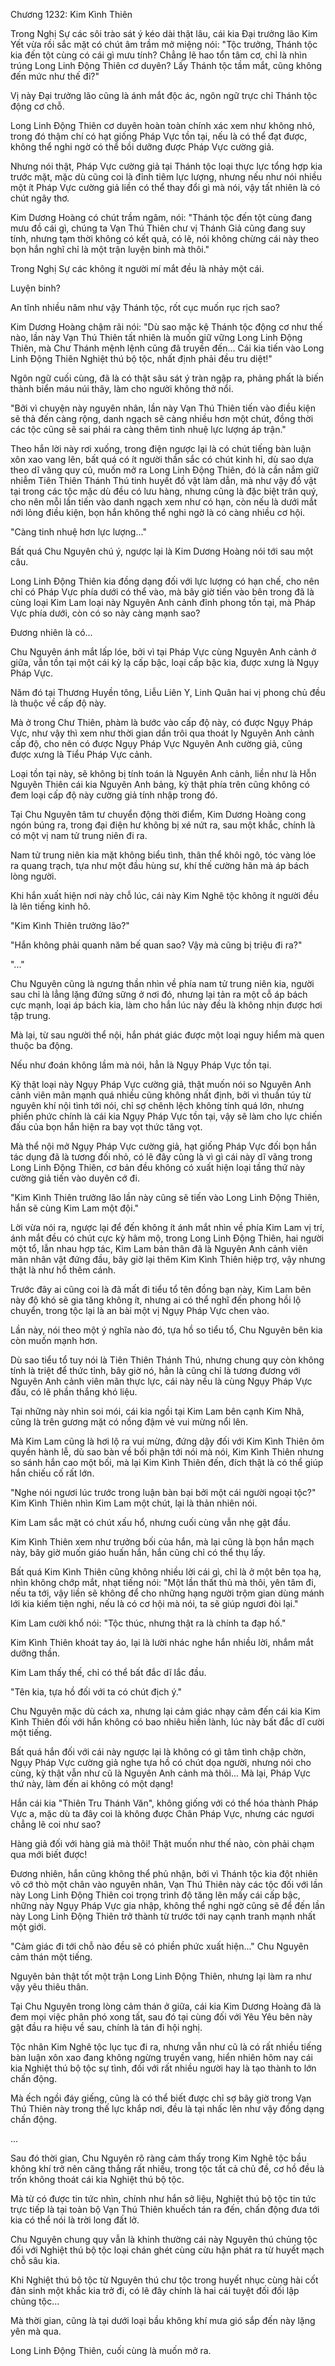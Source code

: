 




Chương 1232: Kim Kình Thiên


Trong Nghị Sự các sôi trào sát ý kéo dài thật lâu, cái kia Đại trưởng lão Kim Yết vừa rồi sắc mặt có chút âm trầm mở miệng nói: "Tộc trưởng, Thánh tộc kia đến tột cùng có cái gì mưu tính? Chẳng lẽ hao tổn tâm cơ, chỉ là nhìn trúng Long Linh Động Thiên cơ duyên? Lấy Thánh tộc tầm mắt, cũng không đến mức như thế đi?"

Vị này Đại trưởng lão cũng là ánh mắt độc ác, ngôn ngữ trực chỉ Thánh tộc động cơ chỗ.

Long Linh Động Thiên cơ duyên hoàn toàn chính xác xem như không nhỏ, trong đó thậm chí có hạt giống Pháp Vực tồn tại, nếu là có thể đạt được, không thể nghi ngờ có thể bồi dưỡng được Pháp Vực cường giả.

Nhưng nói thật, Pháp Vực cường giả tại Thánh tộc loại thực lực tổng hợp kia trước mặt, mặc dù cũng coi là đỉnh tiêm lực lượng, nhưng nếu như nói nhiều một ít Pháp Vực cường giả liền có thể thay đổi gì mà nói, vậy tất nhiên là có chút ngây thơ.

Kim Dương Hoàng có chút trầm ngâm, nói: "Thánh tộc đến tột cùng đang mưu đồ cái gì, chúng ta Vạn Thú Thiên chư vị Thánh Giả cũng đang suy tính, nhưng tạm thời không có kết quả, có lẽ, nói không chừng cái này theo bọn hắn nghĩ chỉ là một trận luyện binh mà thôi."

Trong Nghị Sự các không ít người mí mắt đều là nhảy một cái.

Luyện binh?

An tĩnh nhiều năm như vậy Thánh tộc, rốt cục muốn rục rịch sao?

Kim Dương Hoàng chậm rãi nói: "Dù sao mặc kệ Thánh tộc động cơ như thế nào, lần này Vạn Thú Thiên tất nhiên là muốn giữ vững Long Linh Động Thiên, mà Chư Thánh mệnh lệnh cũng đã truyền đến... Cái kia tiến vào Long Linh Động Thiên Nghiệt thú bộ tộc, nhất định phải đều tru diệt!"

Ngôn ngữ cuối cùng, đã là có thật sâu sát ý tràn ngập ra, phảng phất là biến thành biển máu núi thây, làm cho người không thở nổi.

"Bởi vì chuyện này nguyên nhân, lần này Vạn Thú Thiên tiến vào điều kiện sẽ thả đến càng rộng, danh ngạch sẽ càng nhiều hơn một chút, đồng thời các tộc cũng sẽ sai phái ra càng thêm tinh nhuệ lực lượng áp trận."

Theo hắn lời này rơi xuống, trong điện ngược lại là có chút tiếng bàn luận xôn xao vang lên, bất quá có ít người thần sắc có chút kinh hỉ, dù sao dựa theo dĩ vãng quy củ, muốn mở ra Long Linh Động Thiên, đó là cần nắm giữ nhiễm Tiên Thiên Thánh Thú tinh huyết đồ vật làm dẫn, mà như vậy đồ vật tại trong các tộc mặc dù đều có lưu hàng, nhưng cũng là đặc biệt trân quý, cho nên mỗi lần tiến vào danh ngạch xem như có hạn, còn nếu là dưới mắt nới lỏng điều kiện, bọn hắn không thể nghi ngờ là có càng nhiều cơ hội.

"Càng tinh nhuệ hơn lực lượng..."

Bất quá Chu Nguyên chú ý, ngược lại là Kim Dương Hoàng nói tới sau một câu.

Long Linh Động Thiên kia đồng dạng đối với lực lượng có hạn chế, cho nên chỉ có Pháp Vực phía dưới có thể vào, mà bây giờ tiến vào bên trong đã là cùng loại Kim Lam loại này Nguyên Anh cảnh đỉnh phong tồn tại, mà Pháp Vực phía dưới, còn có so này càng mạnh sao?

Đương nhiên là có...

Chu Nguyên ánh mắt lấp lóe, bởi vì tại Pháp Vực cùng Nguyên Anh cảnh ở giữa, vẫn tồn tại một cái kỳ lạ cấp bậc, loại cấp bậc kia, được xưng là Ngụy Pháp Vực.

Năm đó tại Thương Huyền tông, Liễu Liên Y, Linh Quân hai vị phong chủ đều là thuộc về cấp độ này.

Mà ở trong Chư Thiên, phàm là bước vào cấp độ này, có được Ngụy Pháp Vực, như vậy thì xem như thời gian dần trôi qua thoát ly Nguyên Anh cảnh cấp độ, cho nên có được Ngụy Pháp Vực Nguyên Anh cường giả, cũng được xưng là Tiểu Pháp Vực cảnh.

Loại tồn tại này, sẽ không bị tính toán là Nguyên Anh cảnh, liền như là Hỗn Nguyên Thiên cái kia Nguyên Anh bảng, kỳ thật phía trên cũng không có đem loại cấp độ này cường giả tính nhập trong đó.

Tại Chu Nguyên tâm tư chuyển động thời điểm, Kim Dương Hoàng cong ngón búng ra, trong đại điện hư không bị xé nứt ra, sau một khắc, chính là có một vị nam tử trung niên đi ra.

Nam tử trung niên kia mặt không biểu tình, thân thể khôi ngô, tóc vàng lóe ra quang trạch, tựa như một đầu hùng sư, khí thế cường hãn mà áp bách lòng người.

Khi hắn xuất hiện nơi này chỗ lúc, cái này Kim Nghê tộc không ít người đều là lên tiếng kinh hô.

"Kim Kình Thiên trưởng lão?"

"Hắn không phải quanh năm bế quan sao? Vậy mà cũng bị triệu đi ra?"

"..."

Chu Nguyên cũng là ngưng thần nhìn về phía nam tử trung niên kia, người sau chỉ là lẳng lặng đứng sững ở nơi đó, nhưng lại tản ra một cỗ áp bách cực mạnh, loại áp bách kia, làm cho hắn lúc này đều là không nhịn được hơi tập trung.

Mà lại, từ sau người thể nội, hắn phát giác được một loại nguy hiểm mà quen thuộc ba động.

Nếu như đoán không lầm mà nói, hẳn là Ngụy Pháp Vực tồn tại.

Kỳ thật loại này Ngụy Pháp Vực cường giả, thật muốn nói so Nguyên Anh cảnh viên mãn mạnh quá nhiều cũng không nhất định, bởi vì thuần túy từ nguyên khí nội tình tới nói, chỉ sợ chênh lệch không tính quá lớn, nhưng phiền phức chính là cái kia Ngụy Pháp Vực tồn tại, vậy sẽ làm cho lực chiến đấu của bọn hắn hiện ra bay vọt thức tăng vọt.

Mà thể nội mở Ngụy Pháp Vực cường giả, hạt giống Pháp Vực đối bọn hắn tác dụng đã là tương đối nhỏ, có lẽ đây cũng là vì gì cái này dĩ vãng trong Long Linh Động Thiên, cơ bản đều không có xuất hiện loại tầng thứ này cường giả tiến vào duyên cớ đi.

"Kim Kình Thiên trưởng lão lần này cũng sẽ tiến vào Long Linh Động Thiên, hắn sẽ cùng Kim Lam một đội."

Lời vừa nói ra, ngược lại để đến không ít ánh mắt nhìn về phía Kim Lam vị trí, ánh mắt đều có chút cực kỳ hâm mộ, trong Long Linh Động Thiên, hai người một tổ, lẫn nhau hợp tác, Kim Lam bản thân đã là Nguyên Anh cảnh viên mãn nhân vật đứng đầu, bây giờ lại thêm Kim Kình Thiên hiệp trợ, vậy nhưng thật là như hổ thêm cánh.

Trước đây ai cũng coi là đã mất đi tiểu tổ tên đồng bạn này, Kim Lam bên này độ khó sẽ gia tăng không ít, nhưng ai có thể nghĩ đến phong hồi lộ chuyển, trong tộc lại là an bài một vị Ngụy Pháp Vực chen vào.

Lần này, nói theo một ý nghĩa nào đó, tựa hồ so tiểu tổ, Chu Nguyên bên kia còn muốn mạnh hơn.

Dù sao tiểu tổ tuy nói là Tiên Thiên Thánh Thú, nhưng chung quy còn không tính là triệt để thức tỉnh, bây giờ nó, hẳn là cũng chỉ là tương đương với Nguyên Anh cảnh viên mãn thực lực, cái này nếu là cùng Ngụy Pháp Vực đấu, có lẽ phần thắng khó liệu.

Tại những này nhìn soi mói, cái kia ngồi tại Kim Lam bên cạnh Kim Nhã, cũng là trên gương mặt có nồng đậm vẻ vui mừng nổi lên.

Mà Kim Lam cũng là hơi lộ ra vui mừng, đứng dậy đối với Kim Kình Thiên ôm quyền hành lễ, dù sao bàn về bối phận tới nói mà nói, Kim Kình Thiên nhưng so sánh hắn cao một bối, mà lại Kim Kình Thiên đến, đích thật là có thể giúp hắn chiếu cố rất lớn.

"Nghe nói ngươi lúc trước trong luận bàn bại bởi một cái người ngoại tộc?" Kim Kình Thiên nhìn Kim Lam một chút, lại là thản nhiên nói.

Kim Lam sắc mặt có chút xấu hổ, nhưng cuối cùng vẫn nhẹ gật đầu.

Kim Kình Thiên xem như trưởng bối của hắn, mà lại cũng là bọn hắn mạch này, bây giờ muốn giáo huấn hắn, hắn cũng chỉ có thể thụ lấy.

Bất quá Kim Kình Thiên cũng không nhiều lời cái gì, chỉ là ở một bên tọa hạ, nhìn không chớp mắt, nhạt tiếng nói: "Một lần thất thủ mà thôi, yên tâm đi, nếu ta tới, vậy liền sẽ không để cho những hạng người trộm gian dùng mánh lới kia kiếm tiện nghi, nếu là có cơ hội mà nói, ta sẽ giúp ngươi đòi lại."

Kim Lam cười khổ nói: "Tộc thúc, nhưng thật ra là chính ta đạp hố."

Kim Kình Thiên khoát tay áo, lại là lười nhác nghe hắn nhiều lời, nhắm mắt dưỡng thần.

Kim Lam thấy thế, chỉ có thể bất đắc dĩ lắc đầu.

"Tên kia, tựa hồ đối với ta có chút địch ý."

Chu Nguyên mặc dù cách xa, nhưng lại cảm giác nhạy cảm đến cái kia Kim Kình Thiên đối với hắn không có bao nhiêu hiền lành, lúc này bất đắc dĩ cười một tiếng.

Bất quá hắn đối với cái này ngược lại là không có gì tâm tình chập chờn, Ngụy Pháp Vực cường giả nghe tựa hồ có chút dọa người, nhưng nói cho cùng, kỳ thật vẫn như cũ là Nguyên Anh cảnh mà thôi... Mà lại, Pháp Vực thứ này, làm đến ai không có một dạng!

Hắn cái kia "Thiên Tru Thánh Văn", không giống với có thể hóa thành Pháp Vực a, mặc dù ta đây coi là không được Chân Pháp Vực, nhưng các ngươi chẳng lẽ coi như sao?

Hàng giả đối với hàng giả mà thôi! Thật muốn như thế nào, còn phải chạm qua mới biết được!

Đương nhiên, hắn cũng không thể phủ nhận, bởi vì Thánh tộc kia đột nhiên vô cớ thò một chân vào nguyên nhân, Vạn Thú Thiên này các tộc đối với lần này Long Linh Động Thiên coi trọng trình độ tăng lên mấy cái cấp bậc, những này Ngụy Pháp Vực gia nhập, không thể nghi ngờ cũng sẽ để đến lần này Long Linh Động Thiên trở thành từ trước tới nay cạnh tranh mạnh nhất một giới.

"Cảm giác đi tới chỗ nào đều sẽ có phiền phức xuất hiện..." Chu Nguyên cảm thán một tiếng.

Nguyên bản thật tốt một trận Long Linh Động Thiên, nhưng lại làm ra như vậy yêu thiêu thân.

Tại Chu Nguyên trong lòng cảm thán ở giữa, cái kia Kim Dương Hoàng đã là đem mọi việc phân phó xong tất, sau đó tại cùng đối với Yêu Yêu bên này gật đầu ra hiệu về sau, chính là tán đi hội nghị.

Tộc nhân Kim Nghê tộc lục tục đi ra, nhưng vẫn như cũ là có rất nhiều tiếng bàn luận xôn xao đang không ngừng truyền vang, hiển nhiên hôm nay cái kia Nghiệt thú bộ tộc sự tình, đối với rất nhiều người hay là tạo thành to lớn chấn động.

Mà ếch ngồi đáy giếng, cũng là có thể biết được chỉ sợ bây giờ trong Vạn Thú Thiên này trong thế lực khắp nơi, đều là tại nhấc lên như vậy đồng dạng chấn động.

...

Sau đó thời gian, Chu Nguyên rõ ràng cảm thấy trong Kim Nghê tộc bầu không khí trở nên căng thẳng rất nhiều, trong tộc tất cả chủ đề, cơ hồ đều là trốn không thoát cái kia Nghiệt thú bộ tộc.

Mà từ có được tin tức nhìn, chính như hắn sở liệu, Nghiệt thú bộ tộc tin tức trực tiếp là tại toàn bộ Vạn Thú Thiên khuếch tán ra đến, chấn động đưa tới kia có thể nói là trời long đất lở.

Chu Nguyên chung quy vẫn là khinh thường cái này Nguyên thú chủng tộc đối với Nghiệt thú bộ tộc loại chán ghét cùng cừu hận phát ra từ huyết mạch chỗ sâu kia.

Khi Nghiệt thú bộ tộc từ Nguyên thú chư tộc trong huyết nhục cùng hài cốt đản sinh một khắc kia trở đi, có lẽ đây chính là hai cái tuyệt đối đối lập chủng tộc...

Mà thời gian, cũng là tại dưới loại bầu không khí mưa gió sắp đến này lặng yên mà qua.

Long Linh Động Thiên, cuối cùng là muốn mở ra.




